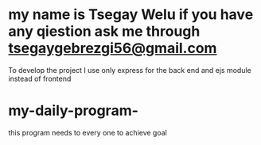 # my name is Tsegay Welu if you have any qiestion ask me through tsegaygebrezgi56@gmail.com
To develop the project I use only express for the back end and ejs module instead of frontend 


# my-daily-program-
this program needs to every one to achieve goal 
